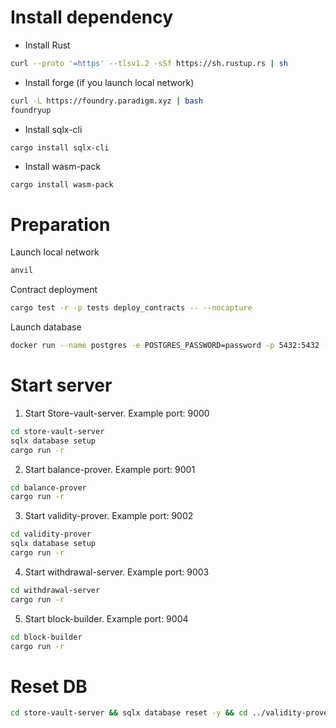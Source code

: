 # Install dependency 
- Install Rust
```bash
curl --proto '=https' --tlsv1.2 -sSf https://sh.rustup.rs | sh
```

- Install forge (if you launch local network)
```bash
curl -L https://foundry.paradigm.xyz | bash
foundryup
```

- Install sqlx-cli 
```bash
cargo install sqlx-cli
```

- Install wasm-pack
```
cargo install wasm-pack
```

# Preparation 

Launch local network 
```bash
anvil  
```

Contract deployment
```bash
cargo test -r -p tests deploy_contracts -- --nocapture
```

Launch database
```bash
docker run --name postgres -e POSTGRES_PASSWORD=password -p 5432:5432 -d postgres
```

# Start server

1. Start Store-vault-server. 
Example port: 9000
```bash
cd store-vault-server
sqlx database setup
cargo run -r
```

2. Start balance-prover.
Example port: 9001
```bash
cd balance-prover
cargo run -r
```

3. Start validity-prover. 
Example port: 9002
```bash
cd validity-prover
sqlx database setup
cargo run -r
```

4. Start withdrawal-server.
Example port: 9003
```bash
cd withdrawal-server
cargo run -r
```

5. Start block-builder. 
Example port: 9004
```bash
cd block-builder
cargo run -r
```

# Reset DB

```bash
cd store-vault-server && sqlx database reset -y && cd ../validity-prover && sqlx database reset -y
```